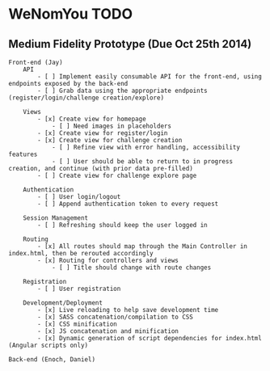 # WeNomYou TODO    

## Medium Fidelity Prototype (Due Oct 25th 2014)    
	Front-end (Jay)
		API
			- [ ] Implement easily consumable API for the front-end, using endpoints exposed by the back-end
			- [ ] Grab data using the appropriate endpoints (register/login/challenge creation/explore)

		Views
			- [x] Create view for homepage
				- [ ] Need images in placeholders
			- [x] Create view for register/login
			- [x] Create view for challenge creation
				- [ ] Refine view with error handling, accessibility features
				- [ ] User should be able to return to in progress creation, and continue (with prior data pre-filled)
			- [ ] Create view for challenge explore page

		Authentication
			- [ ] User login/logout
			- [ ] Append authentication token to every request

		Session Management
			- [ ] Refreshing should keep the user logged in

		Routing
			- [x] All routes should map through the Main Controller in index.html, then be rerouted accordingly
			- [x] Routing for controllers and views
				- [ ] Title should change with route changes

		Registration
			- [ ] User registration

		Development/Deployment
			- [x] Live reloading to help save development time
			- [x] SASS concatenation/compilation to CSS
			- [x] CSS minification
			- [x] JS concatenation and minification
			- [x] Dynamic generation of script dependencies for index.html (Angular scripts only)

	Back-end (Enoch, Daniel)
